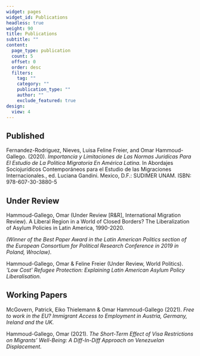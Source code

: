 ```yaml
---
widget: pages
widget_id: Publications
headless: true
weight: 90
title: Publications
subtitle: ""
content:
  page_type: publication
  count: 5
  offset: 0
  order: desc
  filters:
    tag: ""
    category: ""
    publication_type: ""
    author: ""
    exclude_featured: true
design:
  view: 4
---
```

## Published

Fernandez-Rodriguez, Nieves, Luisa Feline Freier, and Omar Hammoud-Gallego. (2020). *Importancia y Limitaciones de Las Normas Juridícas Para El Estudio de La Politica Migratoria En América Latina.* In Abordajes Sociojurídicos Contemporáneos para el Estudio de las Migraciones
Internacionales., ed. Luciana Gandini. Mexico, D.F.: SUDIMER UNAM. ISBN: 978-607-30-3880-5

## Under Review

Hammoud-Gallego, Omar (Under Review \[R&R], International Migration Review). A Liberal Region in a World of Closed Borders? The Liberalization of Asylum Policies in Latin America, 1990-2020.

*(Winner of the Best Paper Award in the Latin American Politics section of the European Consortium for Political Research Conference in 2019 in Poland, Wroclaw).*

Hammoud-Gallego, Omar & Feline Freier (Under Review, World Politics). *'Low Cost' Refugee Protection: Explaining Latin American Asylum Policy Liberalisation.* 

## Working Papers

McGovern, Patrick, Eiko Thielemann & Omar Hammoud-Gallego (2021). *Free to work in the EU? Immigrant Access to Employment in Austria, Germany, Ireland and the UK.*

Hammoud-Gallego, Omar (2021). *The Short-Term Effect of Visa Restrictions on Migrants’ Well-Being: A Diff-In-Diff Approach on Venezuelan Displacement.*